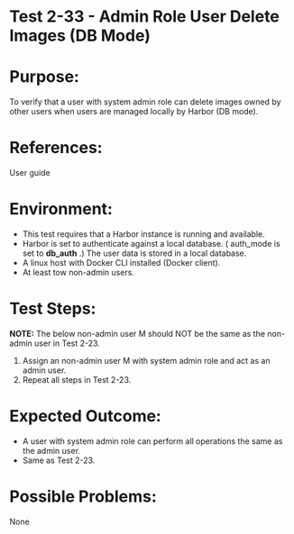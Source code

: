 Test 2-33 - Admin Role User Delete Images (DB Mode)
=======

# Purpose:

To verify that a user with system admin role can delete images owned by other users when users are managed locally by Harbor (DB mode).

# References:
User guide

# Environment:
* This test requires that a Harbor instance is running and available.
* Harbor is set to authenticate against a local database. ( auth_mode is set to **db_auth** .) The user data is stored in a local database.
* A linux host with Docker CLI installed (Docker client).
* At least tow non-admin users.

# Test Steps:

**NOTE:** The below non-admin user M should NOT be the same as the non-admin user in Test 2-23.

1. Assign an non-admin user M with system admin role and act as an admin user.
2. Repeat all steps in Test 2-23.

# Expected Outcome:

* A user with system admin role can perform all operations the same as the admin user.
* Same as Test 2-23.

# Possible Problems:
None